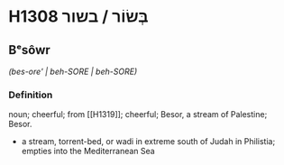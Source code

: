 # H1308 בְּשׂוֹר / בשור

## Bᵉsôwr

_(bes-ore' | beh-SORE | beh-SORE)_

### Definition

noun; cheerful; from [[H1319]]; cheerful; Besor, a stream of Palestine; Besor.

- a stream, torrent-bed, or wadi in extreme south of Judah in Philistia; empties into the Mediterranean Sea
